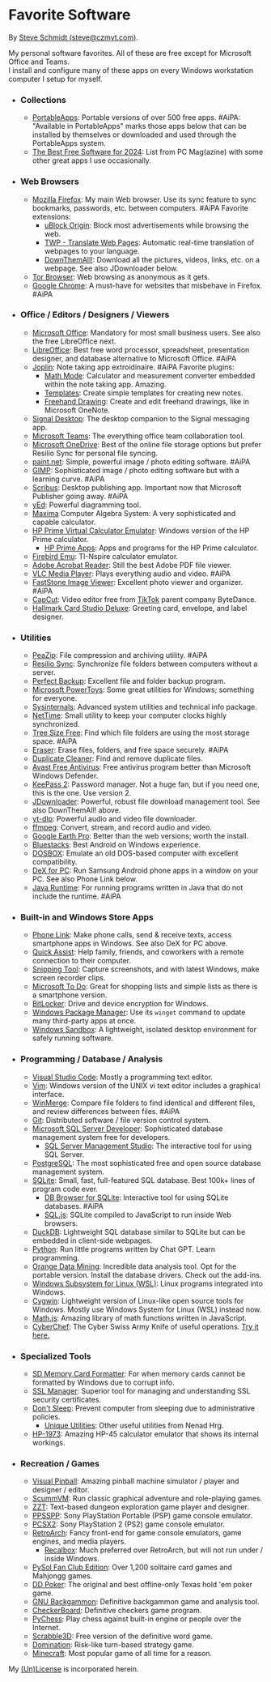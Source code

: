 
# Favorite Software

By [Steve Schmidt (steve@czmyt.com)](mailto:steve@czmyt.com).

My personal software favorites.  All of these are free except for Microsoft Office and Teams.<br />
I install and configure many of these apps on every Windows workstation computer I setup for myself.

- ### Collections
    - [PortableApps](https://portableapps.com/): Portable versions of over 500 free apps.  #AiPA: "Available in PortableApps" marks those apps below that can be installed by themselves or downloaded and used through the PortableApps system.
    - [The Best Free Software for 2024](https://www.pcmag.com/picks/best-free-software): List from PC Mag(azine) with some other great apps I use occasionally.
- ### Web Browsers
    - [Mozilla Firefox](https://www.mozilla.org/en-US/firefox/new/): My main Web browser.  Use its sync feature to sync bookmarks, passwords, etc. between computers. #AiPA  Favorite extensions:
        - [uBlock Origin](https://ublockorigin.com/): Block most advertisements while browsing the web.
        - [TWP - Translate Web Pages](https://addons.mozilla.org/en-US/firefox/addon/traduzir-paginas-web/): Automatic real-time translation of webpages to your language.
        - [DownThemAll!](https://www.downthemall.org/): Download all the pictures, videos, links, etc. on a webpage.  See also JDownloader below.
    - [Tor Browser](https://www.torproject.org/download/): Web browsing as anonymous as it gets.
    - [Google Chrome](https://www.google.com/chrome/index.html): A must-have for websites that misbehave in Firefox. #AiPA
- ### Office / Editors / Designers / Viewers
    - [Microsoft Office](https://www.microsoft.com/en-us/microsoft-365/): Mandatory for most small business users.  See also the free LibreOffice next.
    - [LibreOffice](https://www.libreoffice.org/): Best free word processor, spreadsheet, presentation designer, and database alternative to Microsoft Office. #AiPA
    - [Joplin](https://joplinapp.org/): Note taking app extroidinaire. #AiPA  Favorite plugins:
        - [Math Mode](https://github.com/CalebJohn/joplin-math-mode): Calculator and measurement converter embedded within the note taking app.  Amazing.
        - [Templates](https://github.com/joplin/plugin-templates): Create simple templates for creating new notes.
        - [Freehand Drawing](https://github.com/personalizedrefrigerator/joplin-plugin-freehand-drawing): Create and edit freehand drawings, like in Microsoft OneNote.
    - [Signal Desktop](https://signal.org/download/): The desktop companion to the Signal messaging app.
    - [Microsoft Teams](https://www.microsoft.com/en-us/microsoft-teams/log-in): The everything office team collaboration tool.
    - [Microsoft OneDrive](https://www.microsoft.com/en-us/microsoft-365/onedrive/online-cloud-storage): Best of the online file storage options but prefer Resilio Sync for personal file syncing.
    - [paint.net](https://getpaint.net/): Simple, powerful image / photo editing software. #AiPA
    - [GIMP](https://www.gimp.org/): Sophisticated image / photo editing software but with a learning curve. #AiPA
    - [Scribus](https://www.scribus.net/): Desktop publishing app.  Important now that Microsoft Publisher going away. #AiPA
    - [yEd](https://www.yworks.com/products/yed): Powerful diagramming tool. 
    - [Maxima](https://maxima.sourceforge.io/) Computer Algebra System: A very sophisticated and capable calculator.
    - [HP Prime Virtual Calculator Emulator](https://hpcalcs.com/download/): Windows version of the HP Prime calculator.
        - [HP Prime Apps](https://www.hpcalc.org/): Apps and programs for the HP Prime calculator.
    - [Firebird Emu](https://github.com/nspire-emus/firebird/blob/master/README.md): TI-Nspire calculator emulator.
    - [Adobe Acrobat Reader](https://get.adobe.com/reader/): Still the best Adobe PDF file viewer.
    - [VLC Media Player](https://www.videolan.org/vlc/): Plays everything audio and video. #AiPA
    - [FastStone Image Viewer](https://www.faststone.org/): Excellent photo viewer and organizer. #AiPA
    - [CapCut](https://www.capcut.com/): Video editor free from [TikTok](https://www.tiktok.com/) parent company ByteDance.
    - [Hallmark Card Studio Deluxe](https://www.hallmarksoftware.com/): Greeting card, envelope, and label designer.
- ### Utilities
    - [PeaZip](https://peazip.github.io/): File compression and archiving utility. #AiPA
    - [Resilio Sync](https://www.resilio.com/sync/): Synchronize file folders between computers without a server.
    - [Perfect Backup](https://www.perfect-backup.com/): Excellent file and folder backup program.
    - [Microsoft PowerToys](https://learn.microsoft.com/en-us/windows/powertoys/): Some great utilities for Windows; something for everyone.
    - [Sysinternals](https://learn.microsoft.com/en-us/sysinternals/): Advanced system utilities and technical info package.
    - [NetTime](https://timesynctool.com/): Small utility to keep your computer clocks highly synchronized.
    - [Tree Size Free](https://www.jam-software.com/treesize_free): Find which file folders are using the most storage space. #AiPA
    - [Eraser](https://sourceforge.net/projects/eraser/): Erase files, folders, and free space securely. #AiPA
    - [Duplicate Cleaner](https://www.digitalvolcano.co.uk/dcdownload_versions.html): Find and remove duplicate files.
    - [Avast Free Antivirus](https://www.avast.com/en-us/index#pc): Free antivirus program better than Microsoft Windows Defender.
    - [KeePass 2](https://www.recalbox.com/): Password manager.  Not a huge fan, but if you need one, this is the one.  Use version 2.
    - [JDownloader](https://jdownloader.org/): Powerful, robust file download management tool.  See also DownThemAll! above.
    - [yt-dlp](https://github.com/yt-dlp/yt-dlp): Powerful audio and video file downloader.
    - [ffmpeg](https://ffmpeg.org/): Convert, stream, and record audio and video.
    - [Google Earth Pro](https://www.google.com/earth/about/versions/): Better than the web versions; worth the install.
    - [Bluestacks](https://www.bluestacks.com/): Best Android on Windows experience.
    - [DOSBOX](https://www.dosbox.com/): Emulate an old DOS-based computer with excellent compatibility.
    - [DeX for PC](https://www.samsung.com/ph/support/mobile-devices/how-to-use-samsung-dex-for-pc/): Run Samsung Android phone apps in a window on your PC.  See also Phone Link below.
    - [Java Runtime](https://www.java.com/en/download/windows_manual.jsp): For running programs written in Java that do not include the runtime. #AiPA
- ### Built-in and Windows Store Apps
    - [Phone Link](https://www.microsoft.com/en-us/windows/sync-across-your-devices): Make phone calls, send & receive texts, access smartphone apps in Windows.  See also DeX for PC above.
    - [Quick Assist](https://apps.microsoft.com/detail/9p7bp5vnwkx5?hl=en-us&gl=US): Help family, friends, and coworkers with a remote connection to their computer.
    - [Snipping Tool](https://www.microsoft.com/en-us/windows/tips/snipping-tool): Capture screenshots, and with latest Windows, make screen recorder clips.
    - [Microsoft To Do](https://apps.microsoft.com/detail/9nblggh5r558?hl=en-us&gl=US): Great for shopping lists and simple lists as there is a smartphone version.
    - [BitLocker](https://support.microsoft.com/en-us/windows/bitlocker-overview-44c0c61c-989d-4a69-8822-b95cd49b1bbf): Drive and device encryption for Windows.
    - [Windows Package Manager](https://learn.microsoft.com/en-us/shows/open-at-microsoft/intro-to-windows-package-manager): Use its `winget` command to update many third-party apps at once.
    - [Windows Sandbox](https://learn.microsoft.com/en-us/windows/security/application-security/application-isolation/windows-sandbox/): A lightweight, isolated desktop environment for safely running software.
- ### Programming / Database / Analysis
    - [Visual Studio Code](https://code.visualstudio.com/): Mostly a programming text editor.
    - [Vim](https://www.vim.org/): Windows version of the UNIX vi text editor includes a graphical interface.
    - [WinMerge](https://winmerge.org/): Compare file folders to find identical and different files, and review differences between files. #AiPA
    - [Git](https://git-scm.com/): Distributed software / file version control system.
    - [Microsoft SQL Server Developer](https://www.microsoft.com/en-us/sql-server/sql-server-downloads): Sophisticated database management system free for developers.
        - [SQL Server Management Studio](https://learn.microsoft.com/en-us/sql/ssms/sql-server-management-studio-ssms?view=sql-server-ver16): The interactive tool for using SQL Server.
    - [PostgreSQL](https://www.postgresql.org/): The most sophisticated free and open source database management system.
    - [SQLite](https://sqlite.org/index.html): Small, fast, full-featured SQL database.  Best 100k+ lines of program code ever.
        - [DB Browser for SQLite](https://sqlitebrowser.org/): Interactive tool for using SQLite databases. #AiPA
        - [SQL.js](https://sql.js.org/#/): SQLite compiled to JavaScript to run inside Web browsers.
    - [DuckDB](https://duckdb.org/): Lightweight SQL database similar to SQLite but can be embedded in client-side webpages.
    - [Python](https://www.python.org/): Run little programs written by Chat GPT.  Learn programming.
    - [Orange Data Mining](https://orangedatamining.com/): Incredible data analysis tool.  Opt for the portable version.  Install the database drivers.  Check out the add-ins.
    - [Windows Subsystem for Linux (WSL)](https://learn.microsoft.com/en-us/windows/wsl/install): Linux programs integrated into Windows.
    - [Cygwin](https://cygwin.com/): Lightweight version of Linux-like open source tools for Windows.  Mostly use Windows System for Linux (WSL) instead now.
    - [Math.js](https://mathjs.org/): Amazing library of math functions written in JavaScript.
    - [CyberChef](https://github.com/gchq/CyberChef): The Cyber Swiss Army Knife of useful operations.  [Try it here.](https://gchq.github.io/CyberChef/)
- ### Specialized Tools
    - [SD Memory Card Formatter](https://www.sdcard.org/downloads/formatter/): For when memory cards cannot be formatted by Windows due to corrupt info.
    - [SSL Manager](https://www.ssl.com/ssl-manager/): Superior tool for managing and understanding SSL security certificates.
    - [Don't Sleep](https://www.softwareok.com/?seite=Microsoft/DontSleep): Prevent computer from sleeping due to administrative policies.
        - [Unique Utilities](https://www.softwareok.com/): Other useful utilities from Nenad Hrg.
    - [HP-1973](https://sarahkmarr.com/retrohp1973.html): Amazing HP-45 calculator emulator that shows its internal workings.
- ### Recreation / Games
    - [Visual Pinball](https://www.vpforums.org/): Amazing pinball machine simulator / player and designer / editor.
    - [ScummVM](https://www.scummvm.org/): Run classic graphical adventure and role-playing games.
    - [ZZT](https://museumofzzt.com/): Text-based dungeon exploration game player and designer.
    - [PPSSPP](https://www.ppsspp.org/): Sony PlayStation Portable (PSP) game console emulator.
    - [PCSX2](https://pcsx2.net/): Sony PlayStation 2 (PS2) game console emulator.
    - [RetroArch](https://www.retroarch.com/): Fancy front-end for game console emulators, game engines, and media players.
        - [Recalbox](https://www.recalbox.com/): Much preferred over RetroArch, but will not run under / inside Windows.
    - [PySol Fan Club Edition](https://pysolfc.sourceforge.io/): Over 1,200 solitaire card games and Mahjongg games.
    - [DD Poker](https://www.ddpoker.com/): The original and best offline-only Texas hold 'em poker game.
    - [GNU Backgammon](https://www.gnu.org/software/gnubg/): Definitive backgammon game and analysis tool.
    - [CheckerBoard](https://www.fierz.ch/checkerboard.php): Definitive checkers game program.
    - [PyChess](https://pychess.github.io/): Play chess against built-in engine or people over the Internet.
    - [Scrabble3D](https://sourceforge.net/projects/scrabble/): Free version of the definitive word game.
    - [Domination](https://sourceforge.net/projects/domination/): Risk-like turn-based strategy game.
    - [Minecraft](https://www.minecraft.net/en-us): Most popular game of all time for a reason.

My [(Un)License](UNLICENSE.md) is incorporated herein.
